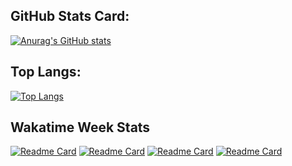 ## GitHub Stats Card: ##
[![Anurag's GitHub stats](https://github-readme-stats.vercel.app/api?username=krovorgen&show_icons=true&count_private=true&theme=tokyonight)](https://github.com/Fuza322/github-readme-stats)

## Top Langs: ##
[![Top Langs](https://github-readme-stats.vercel.app/api/top-langs/?username=krovorgen&layout=compact&theme=tokyonight)](https://github.com/Fuza322/github-readme-stats)

## Wakatime Week Stats ##

[![Readme Card](https://github-readme-stats.vercel.app/api/pin/?username=krovorgen&repo=SocialNetwork-React)](https://github.com/anuraghazra/github-readme-stats)
[![Readme Card](https://github-readme-stats.vercel.app/api/pin/?username=krovorgen&repo=TodoList-React)](https://github.com/anuraghazra/github-readme-stats)
[![Readme Card](https://github-readme-stats.vercel.app/api/pin/?username=krovorgen&repo=react-kabzda)](https://github.com/anuraghazra/github-readme-stats)
[![Readme Card](https://github-readme-stats.vercel.app/api/pin/?username=krovorgen&repo=ts-training)](https://github.com/anuraghazra/github-readme-stats)
